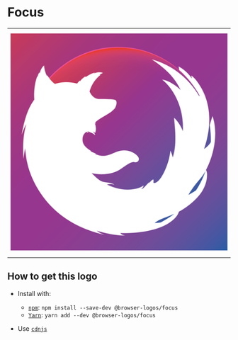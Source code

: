 # Focus

<table>
    <tbody>
        <tr>
            <td height="512px" width="512px">
                <a href="./"><img width="500px" src="focus_512x512.png" alt="Focus browser logo"></a>
            </td>
        <tr>
    </tbody>
</table>


## How to get this logo

* Install with:

  * [`npm`](https://www.npmjs.com/): `npm install --save-dev @browser-logos/focus`
  * [`Yarn`](https://yarnpkg.com/): `yarn add --dev @browser-logos/focus`

* Use [`cdnjs`](https://cdnjs.com/libraries/browser-logos)
